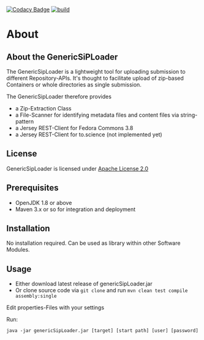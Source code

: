 [![Codacy Badge](https://app.codacy.com/project/badge/Grade/b17416e2c3ec4ecba6e9353571219601)](https://app.codacy.com/gh/hbz/GenericSipLoader/dashboard?utm_source=gh&utm_medium=referral&utm_content=&utm_campaign=Badge_grade)
[![build](https://github.com/hbz/GenericSipLoader/actions/workflows/maven.yml/badge.svg)](https://github.com/hbz/GenericSipLoader/actions)

# About #

## About the GenericSiPLoader ##

The GenericSipLoader is a lightweight tool for uploading submission to different Repository-APIs.
It's thought to facilitate upload of zip-based Containers or whole directories as single submission.

The GenericSipLoader therefore provides
- a Zip-Extraction Class
- a File-Scanner for identifying metadata files and content files via string-pattern
- a Jersey REST-Client for Fedora Commons 3.8
- a Jersey REST-Client for to.science (not implemented yet)

## License ##

GenericSipLoader is licensed under [Apache License 2.0](LICENSE)

## Prerequisites ##

- OpenJDK 1.8 or above
- Maven 3.x or so for integration and deployment

## Installation ##

No installation required. Can be used as library within other Software Modules.

## Usage ##

- Either download latest release of genericSipLoader.jar
- Or clone source code via `git clone` and run `mvn clean test compile assembly:single`

Edit properties-Files with your settings

Run:

`java -jar genericSipLoader.jar [target] [start path] [user] [password]`

